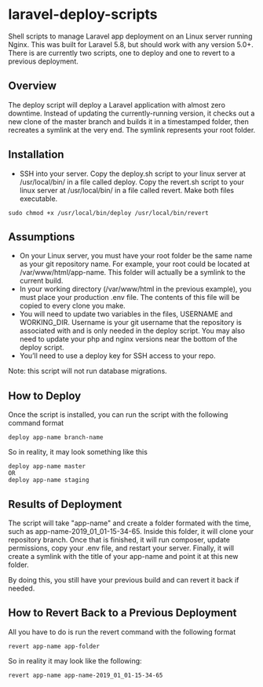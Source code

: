 # laravel-deploy-scripts
Shell scripts to manage Laravel app deployment on an Linux server running Nginx. This was built for Laravel 5.8, but should work with any version 5.0+. There is are currently two scripts, one to deploy and one to revert to a previous deployment.

## Overview

The deploy script will deploy a Laravel application with almost zero downtime. Instead of updating the currently-running version, it checks out a new clone of the master branch and builds it in a timestamped folder, then recreates a symlink at the very end. The symlink represents your root folder.

## Installation
* SSH into your server. Copy the deploy.sh script to your linux server at /usr/local/bin/ in a file called deploy. Copy the revert.sh script to your linux server at /usr/local/bin/ in a file called revert. Make both files executable.

```
sudo chmod +x /usr/local/bin/deploy /usr/local/bin/revert
```

## Assumptions
* On your Linux server, you must have your root folder be the same name as your git repository name. For example, your root could be located at /var/www/html/app-name. This folder will actually be a symlink to the current build.
* In your working directory (/var/www/html in the previous example), you must place your production .env file. The contents of this file will be copied to every clone you make.
* You will need to update two variables in the files, USERNAME and WORKING_DIR. Username is your git username that the repository is associated with and is only needed in the deploy script. You may also need to update your php and nginx versions near the bottom of the deploy script.
* You’ll need to use a deploy key for SSH access to your repo.

Note: this script will not run database migrations.

## How to Deploy
Once the script is installed, you can run the script with the following command format
```
deploy app-name branch-name
```

So in reality, it may look something like this
```
deploy app-name master
OR
deploy app-name staging
```

## Results of Deployment
The script will take "app-name" and create a folder formated with the time, such as app-name-2019_01_01-15-34-65. Inside this folder, it will clone your repository branch. Once that is finished, it will run composer, update permissions, copy your .env file, and restart your server. Finally, it will create a symlink with the title of your app-name and point it at this new folder. 

By doing this, you still have your previous build and can revert it back if needed. 

## How to Revert Back to a Previous Deployment
All you have to do is run the revert command with the following format
```
revert app-name app-folder
```

So in reality it may look like the following:

```
revert app-name app-name-2019_01_01-15-34-65
```


